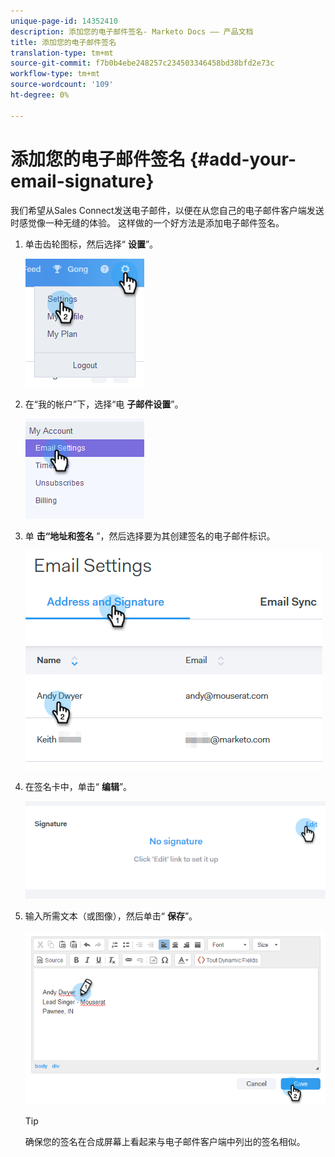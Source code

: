 ```yaml
---
unique-page-id: 14352410
description: 添加您的电子邮件签名- Marketo Docs —— 产品文档
title: 添加您的电子邮件签名
translation-type: tm+mt
source-git-commit: f7b0b4ebe248257c234503346458bd38bfd2e73c
workflow-type: tm+mt
source-wordcount: '109'
ht-degree: 0%

---
```



# 添加您的电子邮件签名 {#add-your-email-signature}

我们希望从Sales Connect发送电子邮件，以便在从您自己的电子邮件客户端发送时感觉像一种无缝的体验。 这样做的一个好方法是添加电子邮件签名。

1. 单击齿轮图标，然后选择“ **设置**”。

   ![](assets/add-your-email-signature-1.png)

1. 在“我的帐户”下，选择“电 **子邮件设置**”。

   ![](assets/add-your-email-signature-2.png)

1. 单 **击“地址和签名** ”，然后选择要为其创建签名的电子邮件标识。

   ![](assets/add-your-email-signature-3.png)

1. 在签名卡中，单击“ **编辑**”。

   ![](assets/add-your-email-signature-4.png)

1. 输入所需文本（或图像），然后单击“ **保存**”。

   ![](assets/add-your-email-signature-5.png)

   >[!TIP]
   >
   >确保您的签名在合成屏幕上看起来与电子邮件客户端中列出的签名相似。
